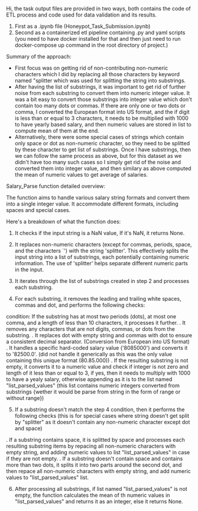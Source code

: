 Hi, the task output files are provided in two ways, both contains the code of ETL process and code used for data validation and its results. 
1. First as a .ipynb file (Honeypot_Task_Submission.ipynb) 
2. Second as a containerized etl pipeline containing .py and yaml scripts (you need to have docker installed for that and then just need to run docker-compose up command in the root directory of project.)

Summary of the approach:
- First focus was on getting rid of non-contributing non-numeric characters which I did by replacing all those characters by keyword named "splitter which was used for splitting the string into substrings.
- After having the list of substrings, it was important to get rid of further noise from each substring to convert them into numeric integer value. It was a bit easy to convert those substrings into integer value which don't contain too many dots or commas. If there are only one or two dots or comma, I converted the European format into US format, and the if digit is less than or equal to 3 characters, it needs to be multiplied with 1000 to have yearly based salary, and then numeric values are stored in list to compute mean of them at the end.
- Alternatively, there were some special cases of strings which contain only space or dot as non-numeric character, so they need to be splitted by these character to get list of substrings. Once I have substrings, then we can follow the same process as above, but for this dataset as we didn't have too many such cases so I simply get rid of the noise and converted them into integer value, and then similary as above computed the mean of numeric values to get average of salaries.

Salary_Parse function detailed overview:

The function aims to handle various salary string formats and convert them into a single integer value. It accommodate different formats, including spaces and special cases.

Here's a breakdown of what the function does:

1. It checks if the input string is a NaN value, If it's NaN, it returns None.

2. It replaces non-numeric characters (except for commas, periods, space, and the characters ´') with the string 'splitter'. This effectively splits the input string into a list of substrings, each potentially containing numeric information. The use of 'splitter' helps separate different numeric parts in the input.

3. It iterates through the list of substrings created in step 2 and processes each substring.

4. For each substring, it removes the leading and trailing white spaces, commas and dot, and performs the following checks:

condition: If the substring has at most two periods (dots), at most one comma, and a length of less than 10 characters, it processes it further.
. It removes any characters that are not digits, commas, or dots from the substring.
. It replaces dot with empty string and commas with dot to ensure a consistent decimal separator. (Conversion from European into US format)
. It handles a specific hard-coded salary value ('8085000') and converts it to '82500.0'. (did not handle it generically as this was the only value containing this unique format (80.85.000))
. If the resulting substring is not empty, it converts it to a numeric value and check if integer is not zero and length of it less than or equal to 3, if yes, then it needs to multiply with 1000 to have a yealy salary, otherwise appending as it is to the list named "list_parsed_values" (this list contains numeric integers converted from substrings {wether it would be parse from string in the form of range or without range})

5. If a substring doesn't match the step 4 condition, then it performs the following checks (this is for special cases where string doesn't get split by "splitter" as it doesn't contain any non-numeric character except dot and space)

. If a substring contains space, it is splitted by space and processes each resulting substring items by repacing all non-numeric characters with empty string, and adding numeric values to list "list_parsed_values" in case if they are not empty.
. If a substring doesn't contain space and contains more than two dots, it splits it into two parts around the second dot, and then repace all non-numeric characters with empty string, and add numeric values to "list_parsed_values" list.

6. After processing all substrings, if list named "list_parsed_values" is not empty, the function calculates the mean of th numeric values in "list_parsed_values" and returns it as an integer, else it returns None.
